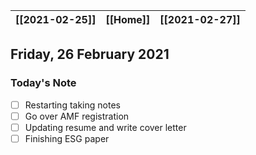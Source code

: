 | [[2021-02-25]] | [[Home]] | [[2021-02-27]] |
| :------------: | :------: | :------------: |

## Friday, 26 February 2021


### Today's Note

- [ ]  Restarting taking notes
- [ ]  Go over AMF registration 
- [ ]  Updating resume and write cover letter
- [ ]  Finishing ESG paper
